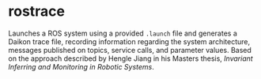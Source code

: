 # rostrace

Launches a ROS system using a provided `.launch` file and generates a Daikon trace
file, recording information regarding the system architecture, messages published
on topics, service calls, and parameter values.
Based on the approach described by Hengle Jiang in his Masters thesis,
*Invariant Inferring and Monitoring in Robotic Systems*.
